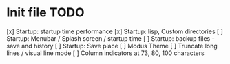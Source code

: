 # Init file TODO

[x] Startup: startup time performance
[x] Startup: lisp, Custom directories
[ ] Startup: Menubar / Splash screen / startup time
[ ] Startup: backup files - save and history
[ ] Startup: Save place
[ ] Modus Theme
[ ] Truncate long lines / visual line mode
[ ] Column indicators at 73, 80, 100 characters
